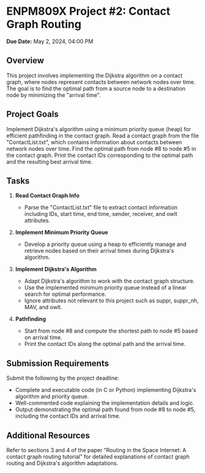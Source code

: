 # ENPM809X Project #2: Contact Graph Routing
**Due Date:** May 2, 2024, 04:00 PM

## Overview
This project involves implementing the Dijkstra algorithm on a contact graph, where nodes represent contacts between network nodes over time. The goal is to find the optimal path from a source node to a destination node by minimizing the "arrival time".

## Project Goals
Implement Dijkstra's algorithm using a minimum priority queue (heap) for efficient pathfinding in the contact graph.
Read a contact graph from the file "ContactList.txt", which contains information about contacts between network nodes over time.
Find the optimal path from node #8 to node #5 in the contact graph.
Print the contact IDs corresponding to the optimal path and the resulting best arrival time.

## Tasks
1. **Read Contact Graph Info**
   - Parse the "ContactList.txt" file to extract contact information including IDs, start time, end time, sender, receiver, and owlt attributes.

2. **Implement Minimum Priority Queue**
   - Develop a priority queue using a heap to efficiently manage and retrieve nodes based on their arrival times during Dijkstra's algorithm.

3. **Implement Dijkstra's Algorithm**
   - Adapt Dijkstra's algorithm to work with the contact graph structure.
   - Use the implemented minimum priority queue instead of a linear search for optimal performance.
   - Ignore attributes not relevant to this project such as suppr, suppr_nh, MAV, and owlt.

4. **Pathfinding**
   - Start from node #8 and compute the shortest path to node #5 based on arrival time.
   - Print the contact IDs along the optimal path and the arrival time.

## Submission Requirements
Submit the following by the project deadline:
- Complete and executable code (in C or Python) implementing Dijkstra's algorithm and priority queue.
- Well-commented code explaining the implementation details and logic.
- Output demonstrating the optimal path found from node #8 to node #5, including the contact IDs and arrival time.

## Additional Resources
Refer to sections 3 and 4 of the paper “Routing in the Space Internet: A contact graph routing tutorial” for detailed explanations of contact graph routing and Dijkstra's algorithm adaptations.
